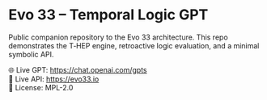 # Evo 33 – Temporal Logic GPT  
Public companion repository to the Evo 33 architecture. This repo demonstrates the T‑HEP engine, retroactive logic evaluation, and a minimal symbolic API.

🌐 Live GPT: https://chat.openai.com/gpts  
🔧 Live API: https://evo33.io  
📄 License: MPL-2.0  
